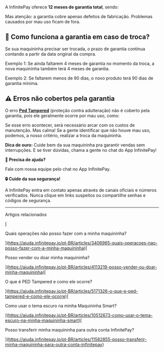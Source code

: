 A InfinitePay oferece **12 meses de garantia total**, sendo:

Mas atenção: a garantia cobre apenas defeitos de fabricação. Problemas causados por mau uso ficam de fora.

## 🔄 **Como funciona a garantia em caso de troca?**

Se sua maquininha precisar ser trocada, o prazo de garantia continua contando a partir da data original da compra.

Exemplo 1: Se ainda faltarem 4 meses de garantia no momento da troca, a nova maquininha também terá 4 meses de garantia.

Exemplo 2: Se faltarem menos de 90 dias, o novo produto terá 90 dias de garantia mínima.

## ⚠️ **Erros não cobertos pela garantia**

O erro **[Ped Tampered](https://ajuda.infinitepay.io/pt-BR/articles/5171326-o-que-e-ped-tampered-e-como-ele-ocorre)** (proteção contra adulteração) não é coberto pela garantia, pois ele geralmente ocorre por mau uso, como:

Se esse erro acontecer, será necessário arcar com os custos de manutenção. Mas calma! Se a gente identificar que não houve mau uso, podemos, a nosso critério, realizar a troca da maquininha.

**Dica de ouro:** Cuide bem da sua maquininha pra garantir vendas sem interrupções. E se tiver dúvidas, chama a gente no chat do App InfinitePay!

**🔔 Precisa de ajuda?**

Fale com nossa equipe pelo chat no App InfinitePay.

**🔒 Cuide da sua segurança!**

A InfinitePay entra em contato apenas através de canais oficiais e números verificados. Nunca clique em links suspeitos ou compartilhe senhas e códigos de segurança.

___

Artigos relacionados

[

Quais operações não posso fazer com a minha maquininha?

](https://ajuda.infinitepay.io/pt-BR/articles/3406965-quais-operacoes-nao-posso-fazer-com-a-minha-maquininha)[

Posso vender ou doar minha maquininha?

](https://ajuda.infinitepay.io/pt-BR/articles/4113219-posso-vender-ou-doar-minha-maquininha)[

O que é PED Tampered e como ele ocorre?

](https://ajuda.infinitepay.io/pt-BR/articles/5171326-o-que-e-ped-tampered-e-como-ele-ocorre)[

Como usar o tema escuro na minha Maquininha Smart?

](https://ajuda.infinitepay.io/pt-BR/articles/10512673-como-usar-o-tema-escuro-na-minha-maquininha-smart)[

Posso transferir minha maquininha para outra conta InfinitePay?

](https://ajuda.infinitepay.io/pt-BR/articles/11582855-posso-transferir-minha-maquininha-para-outra-conta-infinitepay)